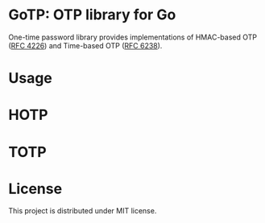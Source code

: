 # GoTP: OTP library for Go

One-time password library provides implementations of HMAC-based OTP ([RFC 4226](https://datatracker.ietf.org/doc/html/rfc4226)) and Time-based OTP ([RFC 6238](https://www.rfc-editor.org/rfc/rfc6238.html)).

# Usage

# HOTP

# TOTP

# License

This project is distributed under MIT license.